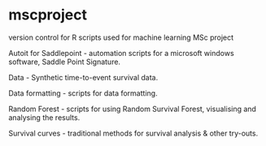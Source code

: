 # mscproject
version control for R scripts used for machine learning MSc project 

Autoit for Saddlepoint - automation scripts for a microsoft windows software, Saddle Point Signature.

Data - Synthetic time-to-event survival data.

Data formatting - scripts for data formatting.

Random Forest - scripts for using Random Survival Forest, visualising and analysing the results.

Survival curves - traditional methods for survival analysis & other try-outs. 
